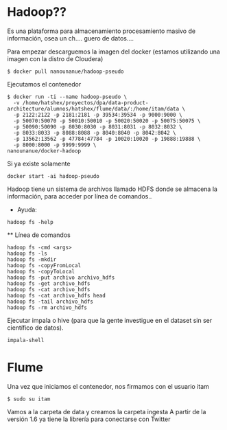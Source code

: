 # Hadoop?? 
Es una plataforma para almacenamiento procesamiento masivo de información, osea un ch.... guero de datos....

Para empezar descarguemos la imagen del docker (estamos utilizando una imagen con la distro de Cloudera)
```shell
$ docker pull nanounanue/hadoop-pseudo
```

Ejecutamos el contenedor
```shell
$ docker run -ti --name hadoop-pseudo \
  -v /home/hatshex/proyectos/dpa/data-product-architecture/alumnos/hatshex/flume/data/:/home/itam/data \
  -p 2122:2122 -p 2181:2181 -p 39534:39534 -p 9000:9000 \
  -p 50070:50070 -p 50010:50010 -p 50020:50020 -p 50075:50075 \
  -p 50090:50090 -p 8030:8030 -p 8031:8031 -p 8032:8032 \
  -p 8033:8033 -p 8088:8088 -p 8040:8040 -p 8042:8042 \
  -p 13562:13562 -p 47784:47784 -p 10020:10020 -p 19888:19888 \
  -p 8000:8000 -p 9999:9999 \
nanounanue/docker-hadoop
```

Si ya existe solamente
```shell
docker start -ai hadoop-pseudo
```
Hadoop tiene un sistema de archivos llamado HDFS donde se almacena la información, para acceder por línea de comandos..
- Ayuda: 
```shell
hadoop fs -help
```

** Línea de comandos

```shell
hadoop fs -cmd <args>
hadoop fs -ls
hadoop fs -mkdir
hadoop fs -copyFromLocal
hadoop fs -copyToLocal
hadoop fs -put archivo archivo_hdfs
hadoop fs -get archivo_hdfs
hadoop fs -cat archivo_hdfs
hadoop fs -cat archivo_hdfs head
hadoop fs -tail archivo_hdfs
hadoop fs -rm archivo_hdfs

```

Ejecutar impala o hive (para que la gente investigue en el dataset sin ser científico de datos).
```shell
impala-shell
```
# Flume
Una vez que iniciamos el contenedor, nos firmamos con el usuario itam
```shell
$ sudo su itam
```
Vamos a la carpeta de data y creamos la carpeta ingesta
A partir de la versión 1.6 ya tiene la librería para conectarse con Twitter
